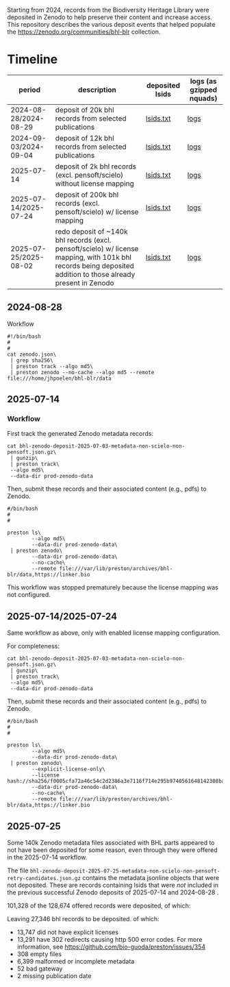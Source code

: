 Starting from 2024, records from the Biodiversity Heritage Library were deposited in Zenodo to help preserve their content and increase access. This repository describes the various deposit events that helped populate the https://zenodo.org/communities/bhl-blr collection. 

# Timeline

period | description | deposited lsids | logs (as gzipped nquads)
--- | --- | --- | --- 
2024-08-28/2024-08-29 | deposit of 20k bhl records from selected publications | [lsids.txt](bhl-zenodo-deposit-2024-08-28-lsids.txt) | [logs](bhl-zenodo-deposit-2024-08-28.nq.gz)
2024-09-03/2024-09-04 | deposit of 12k bhl records from selected publications | [lsids.txt](bhl-zenodo-deposit-2024-09-03-lsids.txt) | [logs](bhl-zenodo-deposit-2024-09-03.nq.gz)
2025-07-14 | deposit of 2k bhl records (excl. pensoft/scielo) without license mapping | [lsids.txt](bhl-zenodo-deposit-2025-07-14-take1-lsids.txt) | [logs](bhl-zenodo-deposit-2025-07-14-take1.nq.gz) 
2025-07-14/2025-07-24 | deposit of 200k bhl records (excl. pensoft/scielo) w/ license mapping | [lsids.txt](bhl-zenodo-deposit-2025-07-14-take2-lsids.txt) | [logs](bhl-zenodo-deposit-2025-07-14-take2.nq.gz)
2025-07-25/2025-08-02 | redo deposit of ~140k bhl records (excl. pensoft/scielo) w/ license mapping, with 101k bhl records being deposited addition to those already present in Zenodo | [lsids.txt](bhl-zenodo-deposit-2025-07-25-lsids.txt) | [logs](bhl-zenodo-deposit-2025-07-25.nq.gz)

## 2024-08-28

Workflow 

```
#!/bin/bash
#
#
cat zenodo.json\
 | grep sha256\
 | preston track --algo md5\
 | preston zenodo --no-cache --algo md5 --remote file:///home/jhpoelen/bhl-blr/data
```

## 2025-07-14 

### Workflow

First track the generated Zenodo metadata records:

```
cat bhl-zenodo-deposit-2025-07-03-metadata-non-scielo-non-pensoft.json.gz\
 | gunzip\
 | preston track\
 --algo md5\
 --data-dir prod-zenodo-data
```

Then, submit these records and their associated content (e.g., pdfs) to Zenodo.

```
#/bin/bash
#
#

preston ls\
       	--algo md5\
       	--data-dir prod-zenodo-data\
 | preston zenodo\
        --data-dir prod-zenodo-data\
       	--no-cache\
       	--remote file:///var/lib/preston/archives/bhl-blr/data,https://linker.bio
```

This workflow was stopped prematurely because the license mapping was not configured.

## 2025-07-14/2025-07-24

Same workflow as above, only with enabled license mapping configuration. 

For completeness:

```
cat bhl-zenodo-deposit-2025-07-03-metadata-non-scielo-non-pensoft.json.gz\
 | gunzip\
 | preston track\
 --algo md5\
 --data-dir prod-zenodo-data
```

Then, submit these records and their associated content (e.g., pdfs) to Zenodo.

```
#/bin/bash
#
#

preston ls\
       	--algo md5\
       	--data-dir prod-zenodo-data\
 | preston zenodo\
        --explicit-license-only\
       	--license hash://sha256/f0005cfa72a46c54c2d2386a3e7116f714e295b9740561648142308ba32ed1b7\
        --data-dir prod-zenodo-data\
       	--no-cache\
       	--remote file:///var/lib/preston/archives/bhl-blr/data,https://linker.bio
```

## 2025-07-25

Some 140k Zenodo metadata files associated with BHL parts appeared to not have been deposited for some reason, even through they were offered in the 2025-07-14 workflow.

The file ```bhl-zenodo-deposit-2025-07-25-metadata-non-scielo-non-pensoft-retry-candidates.json.gz``` contains the metadata jsonline objects that were not deposited. These are records containing lsids that were *not* included in the previous successful Zenodo deposits of 2025-07-14 and 2024-08-28 .

101,328 of the 128,674 offered records were deposited, of which:



Leaving 27,346 bhl records to be deposited.
of which:

* 13,747 did not have explicit licenses
* 13,291 have 302 redirects causing http 500 error codes. For more information, see https://github.com/bio-guoda/preston/issues/354 
* 308 empty files
* 6,399 malformed or incomplete metadata
* 52 bad gateway
* 2 missing publication date
